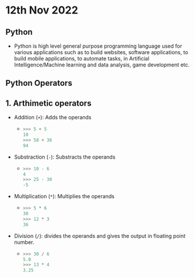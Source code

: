# 12th Nov 2022
## Python
- Python is high level general purpose programming language used for various applications such as to build websites, software applications, to build mobile applications, to automate tasks, in Artificial Intelligence/Machine learning and data analysis, game development etc.

## Python Operators
## 1. Arthimetic operators
- Addition (`+`): Adds the operands 
  - ```python
    >>> 5 + 5
    10
    >>> 58 + 36
    94
    ```
- Substraction (`-`): Substracts the operands
  - ```python
    >>> 10 - 6
    4
    >>> 25 - 30
    -5
    ```
- Multiplication (`*`): Multiplies the operands
  - ``` python
    >>> 5 * 6 
    30
    >>> 12 * 3
    36
    ```
- Division (`/`): divides the operands and gives the output in floating point number.
  - ``` python
    >>> 30 / 6 
    5.0
    >>> 13 * 4
    3.25
    ```

            
